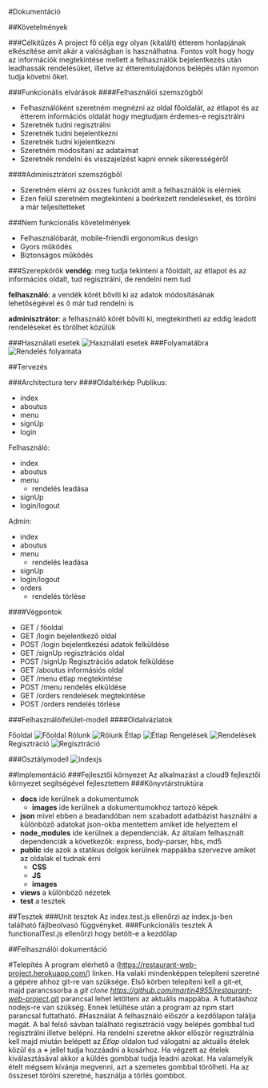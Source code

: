 #Dokumentáció

##Követelmények

###Célkitűzés
A project fő célja egy olyan (kitalált) étterem honlapjának elkészítése amit akár a valóságban is használhatna.
Fontos volt hogy hogy az információk megtekintése mellett a felhasználók bejelentkezés után leadhassák rendelésüket,
illetve az étteremtulajdonos belépés után nyomon tudja követni őket.

###Funkcionális elvárások
####Felhasználói szemszögből
* Felhasználóként szeretném megnézni az oldal főoldalát, az étlapot és az étterem információs oldalát hogy megtudjam érdemes-e regisztrálni
* Szeretnék tudni regisztrálni
* Szeretnék tudni bejelentkezni
* Szeretnék tudni kijelentkezni
* Szeretném módosítani az adataimat
* Szeretnék rendelni és visszajelzést kapni ennek sikerességéről

####Adminisztrátori szemszögből
* Szeretném elérni az összes funkciót amit a felhasználók is elérniek
* Ezen felül szeretném megtekinteni a beérkezett rendeléseket, és törölni a már teljesítetteket

###Nem funkcionális követelmények
* Felhasználóbarát, mobile-friendli ergonomikus design
* Gyors működés
* Biztonságos működés

###Szerepkörök
**vendég**: meg tudja tekinteni a főoldalt, az étlapot és az információs oldalt, tud regisztrálni, de rendelni nem tud

**felhasználó**: a vendék körét bővíti ki az adatok módosításának lehetőségével és ő már tud rendelni is

**adminisztrátor**: a felhasználó körét bővíti ki, megtekintheti az eddig leadott rendeléseket és törölhet közülük

###Használati esetek
![Használati esetek](docs/images/hasznalati_eset_diagram.jpg)
###Folyamatábra
![Rendelés folyamata](docs/images/folyamat_diagram.jpg)

##Tervezés

###Architectura terv
####Oldaltérkép
Publikus:

- index
- aboutus
- menu
- signUp
- login

Felhasználó:

- index
- aboutus
- menu
  - rendelés leadása
- signUp
- login/logout

Admin:

- index
- aboutus
- menu
  - rendelés leadása
- signUp
- login/logout
- orders
  - rendelés törlése

####Végpontok

* GET  / föoldal
* GET  /login bejelentkező oldal
* POST /login bejelentkezési adatok felküldése
* GET  /signUp regisztrációs oldal
* POST /signUp Regisztrációs adatok felküldése
* GET  /aboutus informásiós oldal
* GET  /menu étlap megtekintése
* POST /menu rendelés elküldése
* GET  /orders rendelések megtekintése
* POST /orders rendelés törlése

###Felhasználóifelület-modell
####Oldalvázlatok

Főoldal
![Főoldal](docs/images/fooldal.png)
Rólunk
![Rólunk](docs/images/aboutus.jpg)
Étlap
![Étlap](docs/images/menu.jpg)
Rengelések
![Rendelések](docs/images/orders.jpg)
Regisztráció
![Regisztráció](docs/images/signup.jpg)

###Osztálymodell
![indexjs](docs/images/indexjs.jpg)

##Implementáció
###Fejlesztői környezet
Az alkalmazást a cloud9 fejlesztői környezet segítségével fejlesztettem
###Könyvtárstruktúra
- **docs** ide kerülnek a dokumentumok
  - **images** ide kerülnek a dokumentumokhoz tartozó képek
- **json** mivel ebben a beadandóban nem szabadott adatbázist használni a különböző adatokat json-okba mentettem amiket ide helyeztem el
- **node_modules** ide kerülnek a dependenciák. Az általam felhasznált dependenciák a következők: express, body-parser, hbs, md5
- **public** ide azok a statikus dolgok kerülnek mappákba szervezve amiket az oldalak el tudnak érni
  - **CSS**
  - **JS**
  - **images**
- **views** a különböző nézetek
- **test** a tesztek

##Tesztek
###Unit tesztek
Az index.test.js ellenőrzi az index.js-ben található fájlbeolvasó függvényket.
###Funkcionális tesztek
A functionalTest.js ellenőrzi hogy betölt-e a kezdőlap

##Felhasználói dokumentáció

#Telepítés
A program elérhető a (https://restaurant-web-project.herokuapp.com/) linken. Ha valaki mindenképpen telepíteni szeretné a gépére ahhoz git-re van szüksége.
Első körben telepíteni kell a git-et, majd parancssorba a *git clone https://github.com/martin4955/restaurant-web-project.git* parancsal lehet letölteni az aktuális mappába.
A futtatáshoz nodejs-re van szükség. Ennek letültése után a program az npm start parancsal futtatható.
#Használat
A felhasználó először a kezdőlapon találja magát. A bal felső sávban található regisztráció vagy belépés gombbal tud regisztrálni illetve belépni.
Ha rendelni szeretne akkor először regisztrálnia kell majd miután belépett az *Étlap* oldalon tud válogatni az aktuális ételek közül és a **+** jellel tudja hozzáadni a kosárhoz.
Ha végzett az ételek kiválasztásával akkor a küldés gombbal tudja leadni azokat. Ha valamelyik ételt mégsem kívánja megvenni, azt a szemetes gombbal törölheti.
Ha az összeset törölni szeretné, használja a törlés gombbot.